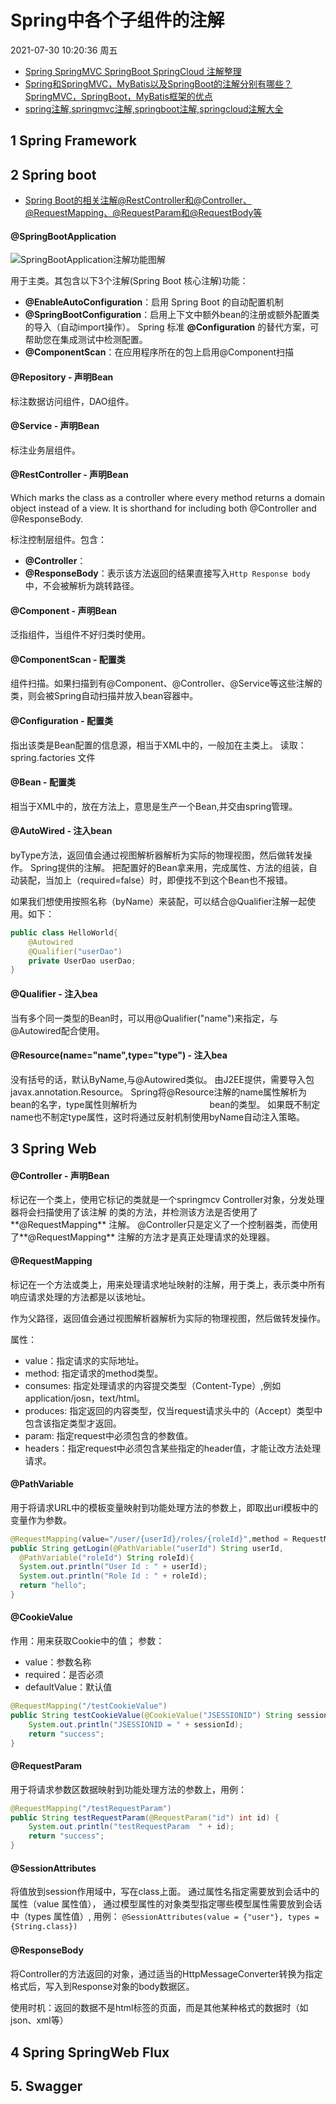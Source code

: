# Spring中各个子组件的注解

2021-07-30 10:20:36 周五

- [Spring SpringMVC SpringBoot SpringCloud 注解整理](https://www.cnblogs.com/wddhahaha/archive/2019/10/26/11744071.html)
- [Spring和SpringMVC，MyBatis以及SpringBoot的注解分别有哪些？SpringMVC，SpringBoot，MyBatis框架的优点](https://blog.csdn.net/tzydzj/article/details/113241709)
- [spring注解,springmvc注解,springboot注解,springcloud注解大全](https://blog.csdn.net/kxj19980524/article/details/85124785)



## 1 Spring Framework

## 2 Spring boot

- [Spring Boot的相关注解@RestController和@Controller、@RequestMapping、@RequestParam和@RequestBody等](https://blog.csdn.net/u010986518/article/details/82187793)

#### @SpringBootApplication

![SpringBootApplication注解功能图解](/images/spring_framework/191601240_9_20200529102144347.jpg)

用于主类。其包含以下3个注解(Spring Boot 核心注解)功能：

- **@EnableAutoConfiguration**：启用 Spring Boot 的自动配置机制
- **@SpringBootConfiguration**：启用上下文中额外bean的注册或额外配置类的导入（自动import操作）。 Spring 标准 **@Configuration** 的替代方案，可帮助您在集成测试中检测配置。
- **@ComponentScan**：在应用程序所在的包上启用@Component扫描

#### @Repository - 声明Bean
标注数据访问组件，DAO组件。

#### @Service - 声明Bean
标注业务层组件。

#### @RestController - 声明Bean

Which marks the class as a controller where every method returns a domain object instead of a view. 
It is shorthand for including both @Controller and @ResponseBody.

标注控制层组件。包含：

- **@Controller**：
- **@ResponseBody**：表示该方法返回的结果直接写入`Http Response body`中，不会被解析为跳转路径。

#### @Component - 声明Bean
泛指组件，当组件不好归类时使用。

#### @ComponentScan - 配置类
组件扫描。如果扫描到有@Component、@Controller、@Service等这些注解的类，则会被Spring自动扫描并放入bean容器中。

#### @Configuration - 配置类
指出该类是Bean配置的信息源，相当于XML中的<beans></beans>，一般加在主类上。
读取：spring.factories 文件

#### @Bean - 配置类
相当于XML中的<bean></bean>，放在方法上，意思是生产一个Bean,并交由spring管理。

#### @AutoWired - 注入bean
byType方法，返回值会通过视图解析器解析为实际的物理视图，然后做转发操作。
Spring提供的注解。
把配置好的Bean拿来用，完成属性、方法的组装，自动装配，当加上（required=false）时，即便找不到这个Bean也不报错。

如果我们想使用按照名称（byName）来装配，可以结合@Qualifier注解一起使用。如下：


```Java
public class HelloWorld{
	@Autowired
	@Qualifier("userDao")
	private UserDao userDao;
}
```

#### @Qualifier - 注入bea
当有多个同一类型的Bean时，可以用@Qualifier("name")来指定，与@Autowired配合使用。

#### @Resource(name="name",type="type") - 注入bea
没有括号的话，默认ByName,与@Autowired类似。
由J2EE提供，需要导入包javax.annotation.Resource。
Spring将@Resource注解的name属性解析为bean的名字，type属性则解析为　　　　 　　　　bean的类型。
如果既不制定name也不制定type属性，这时将通过反射机制使用byName自动注入策略。


## 3 Spring Web

#### @Controller - 声明Bean
标记在一个类上，使用它标记的类就是一个springmcv Controller对象，分发处理器将会扫描使用了该注解
的类的方法，并检测该方法是否使用了**@RequestMapping** 注解。
@Controller只是定义了一个控制器类，而使用了**@RequestMapping** 注解的方法才是真正处理请求的处理器。

#### @RequestMapping
标记在一个方法或类上，用来处理请求地址映射的注解，用于类上，表示类中所有响应请求处理的方法都是以该地址。

作为父路径，返回值会通过视图解析器解析为实际的物理视图，然后做转发操作。

属性：

- value：指定请求的实际地址。
- method: 指定请求的method类型。
-  consumes: 指定处理请求的内容提交类型（Content-Type）,例如application/josn，text/html。
- produces: 指定返回的内容类型，仅当request请求头中的（Accept）类型中包含该指定类型才返回。
- param: 指定request中必须包含的参数值。
- headers：指定request中必须包含某些指定的header值，才能让改方法处理请求。

#### @PathVariable
用于将请求URL中的模板变量映射到功能处理方法的参数上，即取出uri模板中的变量作为参数。

```Java
@RequestMapping(value="/user/{userId}/roles/{roleId}",method = RequestMethod.GET) 
public String getLogin(@PathVariable("userId") String userId, 
  @PathVariable("roleId") String roleId){ 
  System.out.println("User Id : " + userId); 
  System.out.println("Role Id : " + roleId); 
  return "hello"; 
} 
```

####  @CookieValue
作用：用来获取Cookie中的值；
参数：

- value：参数名称
- required：是否必须
- defaultValue：默认值

```Java
@RequestMapping("/testCookieValue")
public String testCookieValue(@CookieValue("JSESSIONID") String sessionId) {
    System.out.println("JSESSIONID = " + sessionId);
    return "success";
} 
```

#### @RequestParam
用于将请求参数区数据映射到功能处理方法的参数上，用例：

``` Java
@RequestMapping("/testRequestParam")
public String testRequestParam(@RequestParam("id") int id) {
	System.out.println("testRequestParam  " + id);
	return "success";
}
```

#### @SessionAttributes
将值放到session作用域中，写在class上面。
通过属性名指定需要放到会话中的属性（value 属性值），
通过模型属性的对象类型指定哪些模型属性需要放到会话中（types 属性值）,
用例：
`@SessionAttributes(value = {"user"}, types = {String.class})`

#### @ResponseBody　
将Controller的方法返回的对象，通过适当的HttpMessageConverter转换为指定格式后，写入到Response对象的body数据区。

使用时机：返回的数据不是html标签的页面，而是其他某种格式的数据时（如json、xml等）

## 4 Spring SpringWeb Flux

## 5. Swagger
